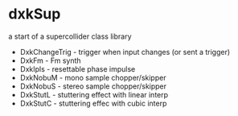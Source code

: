 # dxkSup
a start of a supercollider class library

- DxkChangeTrig - trigger when input changes (or sent a trigger)
- DxkFm - Fm synth
- DxkIpls - resettable phase impulse
- DxkNobuM - mono sample chopper/skipper
- DxkNobuS - stereo sample chopper/skipper
- DxkStutL - stuttering effect with linear interp
- DxkStutC - stuttering effec with cubic interp

